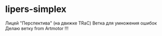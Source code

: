 # lipers-simplex

Лицей "Перспектива" (на движке TRaC)
Ветка для умножения ошибок
Делаю ветку from Artmotor
!!!
